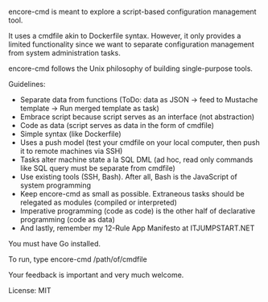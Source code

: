 encore-cmd is meant to explore a script-based configuration management tool.

It uses a cmdfile akin to Dockerfile syntax. However, it only provides a limited functionality since we want to separate configuration management from system administration tasks.

encore-cmd follows the Unix philosophy of building single-purpose tools.

Guidelines:

- Separate data from functions (ToDo: data as JSON -> feed to Mustache template -> Run merged template as task)
- Embrace script because script serves as an interface (not abstraction)
- Code as data (script serves as data in the form of cmdfile)
- Simple syntax (like Dockerfile)
- Uses a push model (test your cmdfile on your local computer, then push it to remote machines via SSH)
- Tasks alter machine state a la SQL DML (ad hoc, read only commands like SQL query must be separate from cmdfile)
- Use existing tools (SSH, Bash). After all, Bash is the JavaScript of system programming
- Keep encore-cmd as small as possible. Extraneous tasks should be relegated as modules (compiled or interpreted)
- Imperative programming (code as code) is the other half of declarative programming (code as data)
- And lastly, remember my 12-Rule App Manifesto at ITJUMPSTART.NET

You must have Go installed.

To run, type encore-cmd /path/of/cmdfile

Your feedback is important and very much welcome.

License: MIT
